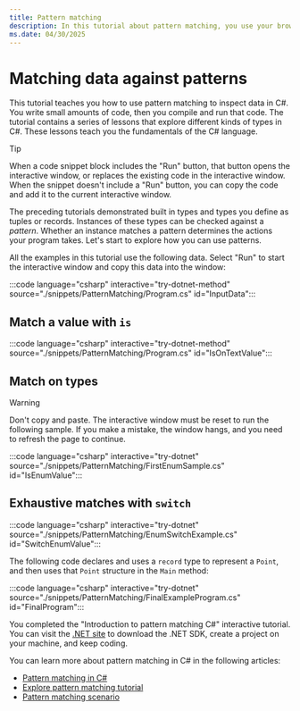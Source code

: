 ```yaml
---
title: Pattern matching
description: In this tutorial about pattern matching, you use your browser to learn C# interactively. You're going to write C# code and see the results of compiling and running your code directly in the browser.
ms.date: 04/30/2025
---
```

# Matching data against patterns

This tutorial teaches you how to use pattern matching to inspect data in C#. You write small amounts of code, then you compile and run that code. The tutorial contains a series of lessons that explore different kinds of types in C#. These lessons teach you the fundamentals of the C# language.

> [!TIP]
> When a code snippet block includes the "Run" button, that button opens the interactive window, or replaces the existing code in the interactive window. When the snippet doesn't include a "Run" button, you can copy the code and add it to the current interactive window.

The preceding tutorials demonstrated built in types and types you define as tuples or records. Instances of these types can be checked against a *pattern*. Whether an instance matches a pattern determines the actions your program takes. Let's start to explore how you can use patterns.

All the examples in this tutorial use the following data. Select "Run" to start the interactive window and copy this data into the window:

:::code language="csharp" interactive="try-dotnet-method" source="./snippets/PatternMatching/Program.cs" id="InputData":::

## Match a value with `is`

:::code language="csharp" interactive="try-dotnet-method" source="./snippets/PatternMatching/Program.cs" id="IsOnTextValue":::

## Match on types

> [!WARNING]
> Don't copy and paste. The interactive window must be reset to run the following sample. If you make a mistake, the window hangs, and you need to refresh the page to continue.

:::code language="csharp" interactive="try-dotnet" source="./snippets/PatternMatching/FirstEnumSample.cs" id="IsEnumValue":::

## Exhaustive matches with `switch`

:::code language="csharp" interactive="try-dotnet" source="./snippets/PatternMatching/EnumSwitchExample.cs" id="SwitchEnumValue":::

The following code declares and uses a `record` type to represent a `Point`, and then uses that `Point` structure in the `Main` method:

:::code language="csharp" interactive="try-dotnet" source="./snippets/PatternMatching/FinalExampleProgram.cs" id="FinalProgram":::

You completed the "Introduction to pattern matching C#" interactive tutorial. You can visit the [.NET site](https://dotnet.microsoft.com/learn/dotnet/hello-world-tutorial/intro) to download the .NET SDK, create a project on your machine, and keep coding.

You can learn more about pattern matching in C# in the following articles:

- [Pattern matching in C#](../../fundamentals/functional/pattern-matching.md)
- [Explore pattern matching tutorial](../../tutorials/patterns-objects.md)
- [Pattern matching scenario](../../fundamentals/tutorials/pattern-matching.md)
